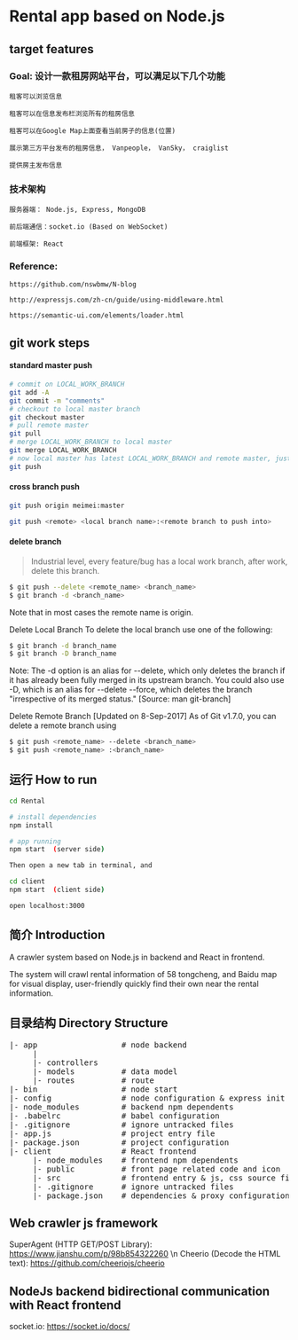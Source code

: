 # Rental app based on Node.js

## target features

### Goal: 设计一款租房网站平台，可以满足以下几个功能
 
 	租客可以浏览信息
 
 	租客可以在信息发布栏浏览所有的租房信息
 
 	租客可以在Google Map上面查看当前房子的信息(位置)
 
 	展示第三方平台发布的租房信息， Vanpeople， VanSky， craiglist

	提供房主发布信息

### 技术架构

	服务器端： Node.js, Express, MongoDB

	前后端通信：socket.io (Based on WebSocket)

	前端框架: React

### Reference: 

	https://github.com/nswbmw/N-blog

	http://expressjs.com/zh-cn/guide/using-middleware.html

	https://semantic-ui.com/elements/loader.html


## git work steps

#### standard master push

```bash
# commit on LOCAL_WORK_BRANCH
git add -A
git commit -m "comments"
# checkout to local master branch
git checkout master
# pull remote master
git pull
# merge LOCAL_WORK_BRANCH to local master
git merge LOCAL_WORK_BRANCH
# now local master has latest LOCAL_WORK_BRANCH and remote master, just push to remote master
git push
```

#### cross branch push
```bash
git push origin meimei:master
```

```bash
git push <remote> <local branch name>:<remote branch to push into>
```

#### delete branch

> Industrial level, every feature/bug has a local work branch, after work, delete this branch.

```bash
$ git push --delete <remote_name> <branch_name>
$ git branch -d <branch_name>
```
Note that in most cases the remote name is origin.

Delete Local Branch
To delete the local branch use one of the following:
```bash
$ git branch -d branch_name
$ git branch -D branch_name
```
Note: The -d option is an alias for --delete, which only deletes the branch if it has already been fully merged in its upstream branch. You could also use -D, which is an alias for --delete --force, which deletes the branch "irrespective of its merged status." [Source: man git-branch]

Delete Remote Branch [Updated on 8-Sep-2017]
As of Git v1.7.0, you can delete a remote branch using
```bash
$ git push <remote_name> --delete <branch_name>
$ git push <remote_name> :<branch_name>
```

## 运行 How to run

```bash
cd Rental

# install dependencies
npm install

# app running
npm start  (server side)

Then open a new tab in terminal, and

cd client
npm start  (client side)
```


	open localhost:3000


## 简介 Introduction

A crawler system based on Node.js in backend and React in frontend.

The system will crawl rental information of 58 tongcheng, and Baidu map for visual display, user-friendly quickly find their own near the rental information.

## 目录结构 Directory Structure
<pre>
|- app                  # node backend
     |
     |- controllers
     |- models          # data model
     |- routes          # route
|- bin                  # node start
|- config               # node configuration & express init
|- node_modules         # backend npm dependents
|- .babelrc             # babel configuration
|- .gitignore           # ignore untracked files
|- app.js               # project entry file
|- package.json         # project configuration
|- client               # React frontend
     |- node_modules    # frontend npm dependents
     |- public          # front page related code and icon
     |- src             # frontend entry & js, css source files
     |- .gitignore      # ignore untracked files
     |- package.json    # dependencies & proxy configurations
</pre>

## Web crawler js framework
SuperAgent (HTTP GET/POST Library): https://www.jianshu.com/p/98b854322260 \n
Cheerio (Decode the HTML text): https://github.com/cheeriojs/cheerio

## NodeJs backend bidirectional communication with React frontend
socket.io: https://socket.io/docs/
